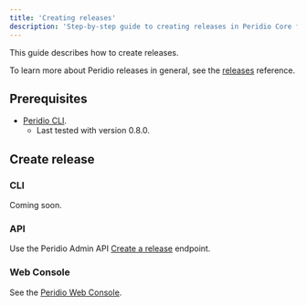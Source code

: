 ```yaml
---
title: 'Creating releases'
description: 'Step-by-step guide to creating releases in Peridio Core for distributing bundles to device cohorts with versioning and availability controls.'
---
```


This guide describes how to create releases.

To learn more about Peridio releases in general, see the [releases](/peridio-core/reference/bundle-management/releases) reference.

## Prerequisites

- [Peridio CLI](https://github.com/peridio/morel/releases).
  - Last tested with version 0.8.0.

## Create release

### CLI

Coming soon.

### API

Use the Peridio Admin API [Create a release](/peridio-core/tools/admin-api#releases/operation/create-a-release) endpoint.

### Web Console

See the [Peridio Web Console](https://console.peridio.com).
